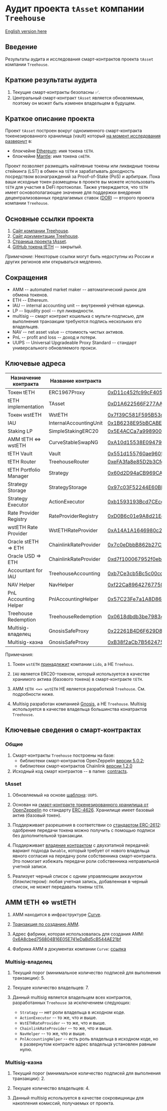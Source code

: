 # Аудит проекта `tAsset` компании `Treehouse`

[English version here](README.md)

## Введение
Результаты аудита и исследования смарт-контрактов проекта `tAsset` компании `Treehouse`.

## Краткие результаты аудита

1. Текущие смарт-контракты безопасны ✅.
2. Центральный смарт-контракт `tAsset` является обновляемым, поэтому он может быть изменен владельцем в будущем.

## Краткое описание проекта

Проект `tAsset` построен вокруг одноименного смарт-контракта токенезированного хранилища (vault) который [на момент исследования развернут](https://app.treehouse.finance/) в:
* блокчейне [Ethereum](https://ethereum.org/): имя токена `tETH`.
* блокчейне [Mantle](https://www.mantle.xyz/): имя токена `cmETH`.

Проект позволяет размещать найтивные токены или ликвидные токены стейкинга (LST) в обмен на `tETH` и зарабатывать доходность посредством вознаграждений за Proof-of-Stake (PoS) и арбитраж.
Пока ваши исходные токен размещены в проекте вы можете использовать `tETH` для участия в DeFi протоколах.
Также утверждается, что `tETH` имеет основополагающее значение для поддержки внедрения децентрализованных предлагаемых ставок ([DOR](https://www.treehouse.finance/products/dor)) — второго проекта компании `Treehouse`.

## Основные ссылки проекта

1. [Сайт компании Treehouse](https://www.treehouse.finance/).
2. [Сайт документации Treehouse](https://docs.treehouse.finance/).
3. [Страница проекта tAsset](https://www.treehouse.finance/products/tassets).
4. [GitHub токена tETH](https://github.com/0xhypn/tETH-protocol) -- закрытый.

_Примечание_: Некоторые ссылки могут быть недоступны из России и других регионов или открываться медленно.

## Сокращения
* AMM -- automated market maker -- автоматический рынок для обмена токенов.
* ETH -- Ethereum.
* IAU -- internal accounting unit -- внутренней учётная единица.
* LP -- liquidity pool -- пул ликвидности.
* multisig -- смарт контракт кошелька с мульти-подписью, для выполнения транзакции требуются подпись нескольких его владельцев.
* NAV -- net asset value -- стоимость чистых активов.
* PnL -- profit and loss -- доход и потери.
* UUPS -- Universal Upgradeable Proxy Standard -- стандарт универсального обновляемого прокси.

## Ключевые адреса

| Назначение контракта   | Название контракта     | Адрес                                                                                                                 | Примечания |
|------------------------|------------------------|-----------------------------------------------------------------------------------------------------------------------|------------|
| Токен tETH             | ERC1967Proxy           | [0xD11c452fc99cF405034ee446803b6F6c1F6d5ED8](https://etherscan.io/address/0xD11c452fc99cF405034ee446803b6F6c1F6d5ED8) |            |
| tETH implementation    | TAsset                 | [0xD1A622566F277AA76c3C47A30469432AAec95E38](https://etherscan.io/address/0xd1a622566f277aa76c3c47a30469432aaec95e38) |            |
| Токен wstETH           | WstETH                 | [0x7f39C581F595B53c5cb19bD0b3f8dA6c935E2Ca0](https://etherscan.io/address/0x7f39c581f595b53c5cb19bd0b3f8da6c935e2ca0) | 1          |
| IAU                    | InternalAccountingUnit | [0x1B6238E95bBCABEE58997c99BaDD4154ad68BA92](https://etherscan.io/address/0x1B6238E95bBCABEE58997c99BaDD4154ad68BA92) | 2          |
| Staking LP             | SimpleStakingERC20     | [0x5E4ACCa7a9989007cD74aE4ed1b096c000779DCC](https://etherscan.io/address/0x5E4ACCa7a9989007cD74aE4ed1b096c000779DCC) |            |
| AMM tETH <=> wstETH    | CurveStableSwapNG      | [0xA10d15538E09479186b4D3278BA5c979110dDdB1](https://etherscan.io/token/0xa10d15538e09479186b4d3278ba5c979110dddb1)   | 3          |
| tETH Vault             | Vault                  | [0x551d155760ae96050439AD24Ae98A96c765d761B](https://etherscan.io/address/0x551d155760ae96050439AD24Ae98A96c765d761B) |            |
| tETH Router            | TreehouseRouter        | [0xeFA3fa8e85D2b3CfdB250CdeA156c2c6C90628F5](https://etherscan.io/address/0xeFA3fa8e85D2b3CfdB250CdeA156c2c6C90628F5) |            | 
| tETH Portfolio Manager | Strategy               | [0x60d2D94aCB969CA54e781007eE89F04c1A2e5943](https://etherscan.io/address/0x60d2D94aCB969CA54e781007eE89F04c1A2e5943) |            |
| Strategy Storage       | StrategyStorage        | [0x97c03F52244E60BB18511Cbf03f890D5886f1F47](https://etherscan.io/address/0x97c03F52244E60BB18511Cbf03f890D5886f1F47) |            |
| Strategy Executor      | ActionExecutor         | [0xb1593193Bcd7CEcc3d19597658003d735D1e9E94](https://etherscan.io/address/0xb1593193Bcd7CEcc3d19597658003d735D1e9E94) |            |
| Rate Provider Registry | RateProviderRegistry   | [0xD0B6c01e9A8d21Ed05726f9020B577a614BeDCe7](https://etherscan.io/address/0xD0B6c01e9A8d21Ed05726f9020B577a614BeDCe7) |            |
| wstETH Rate Provider   | WstETHRateProvider     | [0xA14A1A1646980c2B78Eddd51B66EC220AEfE6109](https://etherscan.io/address/0xA14A1A1646980c2B78Eddd51B66EC220AEfE6109) |            |
| Oracle stETH => ETH    | ChainlinkRateProvider  | [0x7c0eDbbB862b27C04689202ef6B3B2fd6B8852c0](https://etherscan.io/address/0x7c0eDbbB862b27C04689202ef6B3B2fd6B8852c0) |            |
| Oracle USD => ETH      | ChainlinkRateProvider  | [0xd7f100067952f0ebCF70461Bc09aa1cA973E79de](https://etherscan.io/address/0xd7f100067952f0ebCF70461Bc09aa1cA973E79de) |            |
| Accountant for IAU     | TreehouseAccounting    | [0xb7Ce3cb5Bc5c00cd2f9B39d9b0580f5355535709](https://etherscan.io/address/0xb7Ce3cb5Bc5c00cd2f9B39d9b0580f5355535709) |            |
| NAV Helper             | NavHelper              | [0xf22Ca896427677507a9EF99D30B261659775ff56](https://etherscan.io/address/0xf22Ca896427677507a9EF99D30B261659775ff56) |            |
| PnL Accounting Helper  | PnlAccountingHelper    | [0x57C23Fe7a1A8D86F1128196C7c22F8711E81437e](https://etherscan.io/address/0x57C23Fe7a1A8D86F1128196C7c22F8711E81437e) |            |
| Treehouse Redemption   | TreehouseRedemption    | [0x0618dbdb3be798346e6d9c08c3c84658f94ad09f](https://etherscan.io/address/0x0618dbdb3be798346e6d9c08c3c84658f94ad09f) |            |
| Multisig-владелец      | GnosisSafeProxy        | [0x22261B4D6F629D8cF946C3524df86bF7222901F6](https://etherscan.io/address/0x22261B4D6F629D8cF946C3524df86bF7222901F6) | 4     |
| Multisig-казна         | GnosisSafeProxy        | [0xB38f2aCb7B562475908c0C6E80a045Deb4023f70](https://etherscan.io/address/0xB38f2aCb7B562475908c0C6E80a045Deb4023f70) | 4     |

Примечания:

1. Токен `wstETH` [принадлежит](https://docs.lido.fi/deployed-contracts/#core-protocol) компании `Lido`, а НЕ `Treehous`.

2. `IAU` является ERC20-токеном, который используется в качестве хранимого актива (базового токена) в смарт-контракте `tETH`.

3.  AMM `tETH <=> wstETH` НЕ является разработкой `Treehouse`. См. подробности ниже.

4. Multisig разработан компанией [Gnosis](https://www.gnosis.io/), а НЕ `Treehouse`. Multisig используется в качестве владельца большинства конатрактов `Treehouse`.

## Ключевые сведения о смарт-контрактах

### Общие

1. Смарт-контракты `Treehouse` построены на базе:
   * библиотеки смарт-контрактов OpenZeppelin [версии 5.0.2](https://docs.openzeppelin.com/contracts/5.x/);
   * библиотеки смарт-контрактов Chainlink [версии 1.2.0](https://github.com/smartcontractkit/chainlink/releases/tag/contracts-v1.2.0)
2. Исходный код смарт контрактов -- в папке: [contracts](contracts).

### tAsset

1. Обновляемый на основе [шаблона](https://docs.openzeppelin.com/upgrades-plugins/#proxy-patterns): `UUPS`.

2. Основан на [смарт-контракте токенезированного хранилища от OpenZeppelin](https://docs.openzeppelin.com/contracts/5.x/erc4626) по стандарту [ERC-4626](https://eips.ethereum.org/EIPS/eip-4626). Хранилище имеет базовый актив (базовый токен).

3. Поддерживает разрешения в соответствии со [стандартом ERC-2612](https://eips.ethereum.org/EIPS/eip-2612): одобрение передачи токена можно получить с помощью подписи без дополнительной транзакции.

4. Поддерживает [владение контрактом](https://docs.openzeppelin.com/contracts/5.x/access-control#ownership-and-ownable) с двухэтапной передачей: вариант подхода `Ownable`, который требует от нового владельца явного согласия на передачу роли собственника смарт-контракта. Это помогает избежать передачи роли собственника неправильной учетной записи.

5. Реализует черный список с одним управляющим аккаунтом (блэклистером): любая учетная запись, добавленная в черный список, не может передавать токены `tETH`.

## AMM tETH <=> wstETH

1. AMM находится в инфраструктуре [Curve](https://curve.fi/).

2. [Транзакция по созданию AMM](https://etherscan.io/tx/0xa3081cb2ccc2126d97b99cc300e356391752b312d0889ec08cd66bf1402a6e9b).

3. Адрес фабрики, которая использовалась для создания AMM: [0x6A8cbed756804B16E05E741eDaBd5cB544AE21bf](https://etherscan.io/address/0x6A8cbed756804B16E05E741eDaBd5cB544AE21bf)

4. Фабрика AMM в документах компании `Curve`: [ссылка](https://docs.curve.fi/references/deployed-contracts/#stableswap-ng)

### Multisig-владелец

1. Текущий порог (минимальное количество подписей для выполнения транзакции): 5.

2. Текущее количество владельцев: 7.

3. Данный multisig является владельцем всех контрактов, разработанных `Treehouse` за исключением следующих:
   * `Stratagy` -- нет роли владельца в исходном коде.
   * `ActionExecutor` -- то же, что и выше.
   * `WstETHRateProvider` -- то же, что и выше.
   * `ChainlinkRateProvider` -- то же, что и выше.
   * `NavHelper` -- то же, что и выше.
   * `PnlAccountingHelper` -- есть роль владельца в исходном коде, но в развернутом контракте адрес владельца установлен равным нулю.

### Multisig-казна

1. Текущий порог (минимальное количество подписей для выполнения транзакции): 2.

2. Текущее количество владельцев: 4.

3. Данный multisig используется в качестве сокровищницы для накопления комиссий, получаемых от проекта.
